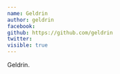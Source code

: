 ```yaml
---
name: Geldrin
author: geldrin
facebook: 
github: https://github.com/geldrin
twitter: 
visible: true
---
```


Geldrin.
